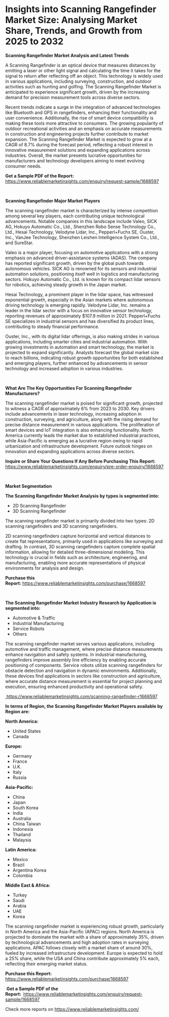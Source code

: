 <p><h1>Insights into Scanning Rangefinder Market Size: Analysing Market Share, Trends, and Growth from 2025 to 2032</h1></p><p><strong>Scanning Rangefinder Market Analysis and Latest Trends</strong></p>
<p><p>A Scanning Rangefinder is an optical device that measures distances by emitting a laser or other light signal and calculating the time it takes for the signal to return after reflecting off an object. This technology is widely used in various applications, including surveying, construction, and outdoor activities such as hunting and golfing. The Scanning Rangefinder Market is anticipated to experience significant growth, driven by the increasing demand for precision measurement tools across diverse sectors.</p><p>Recent trends indicate a surge in the integration of advanced technologies like Bluetooth and GPS in rangefinders, enhancing their functionality and user convenience. Additionally, the rise of smart device compatibility is making these tools more attractive to consumers. The growing popularity of outdoor recreational activities and an emphasis on accurate measurements in construction and engineering projects further contribute to market expansion. The Scanning Rangefinder Market is expected to grow at a CAGR of 8.7% during the forecast period, reflecting a robust interest in innovative measurement solutions and expanding applications across industries. Overall, the market presents lucrative opportunities for manufacturers and technology developers aiming to meet evolving consumer needs.</p></p>
<p><strong>Get a Sample PDF of the Report:&nbsp;</strong> <a href="https://www.reliablemarketinsights.com/enquiry/request-sample/1668597?utm_campaign=2535&utm_medium=2&utm_source=Github&utm_content=ia&utm_term=09042025&utm_id=scanning-rangefinder">https://www.reliablemarketinsights.com/enquiry/request-sample/1668597</a></p>
<p>&nbsp;</p>
<p><strong>Scanning Rangefinder Major Market Players</strong></p>
<p><p>The scanning rangefinder market is characterized by intense competition among several key players, each contributing unique technological advancements. Notable companies in this landscape include Valeo, SICK AG, Hokuyo Automatic Co., Ltd., Shenzhen Robo Sense Technology Co., Ltd., Hesai Technology, Velodyne Lidar, Inc., Pepperl+Fuchs SE, Ouster, Inc., VanJee Technology, Shenzhen Leishen Intelligence System Co., Ltd., and SureStar.</p><p>Valeo is a major player, focusing on automotive applications with a strong emphasis on advanced driver-assistance systems (ADAS). The company has reported significant growth, driven by the global push towards autonomous vehicles. SICK AG is renowned for its sensors and industrial automation solutions, positioning itself well in logistics and manufacturing sectors. Hokuyo Automatic Co., Ltd. is known for its compact lidar sensors for robotics, achieving steady growth in the Japan market.</p><p>Hesai Technology, a prominent player in the lidar space, has witnessed exponential growth, especially in the Asian markets where autonomous driving technology is emerging rapidly. Velodyne Lidar, Inc. remains a leader in the lidar sector with a focus on innovative sensor technology, reporting revenues of approximately $107.9 million in 2021. Pepperl+Fuchs SE specializes in industrial sensors and has diversified its product lines, contributing to steady financial performance.</p><p>Ouster, Inc., with its digital lidar offerings, is also making strides in various applications, including smarter cities and industrial automation. With growing investments in automation and smart technology, the market is projected to expand significantly. Analysts forecast the global market size to reach billions, indicating robust growth opportunities for both established and emerging players, further enhanced by advancements in sensor technology and increased adoption in various industries.</p></p>
<p>&nbsp;</p>
<p><strong>What Are The Key Opportunities For Scanning Rangefinder Manufacturers?</strong></p>
<p><p>The scanning rangefinder market is poised for significant growth, projected to witness a CAGR of approximately 6% from 2023 to 2030. Key drivers include advancements in laser technology, increasing adoption in construction, surveying, and agriculture, along with the rising demand for precise distance measurement in various applications. The proliferation of smart devices and IoT integration is also enhancing functionality. North America currently leads the market due to established industrial practices, while Asia-Pacific is emerging as a lucrative region owing to rapid urbanization and infrastructure development. Future outlook hinges on innovation and expanding applications across diverse sectors.</p></p>
<p><strong>Inquire or Share Your Questions If Any Before Purchasing This Report:</strong> <a href="https://www.reliablemarketinsights.com/enquiry/pre-order-enquiry/1668597?utm_campaign=2535&utm_medium=2&utm_source=Github&utm_content=ia&utm_term=09042025&utm_id=scanning-rangefinder">https://www.reliablemarketinsights.com/enquiry/pre-order-enquiry/1668597</a></p>
<p>&nbsp;</p>
<p><strong>Market Segmentation</strong></p>
<p><strong>The Scanning Rangefinder Market Analysis by types is segmented into:</strong></p>
<p><ul><li>2D Scanning Rangefinder</li><li>3D Scanning Rangefinder</li></ul></p>
<p><p>The scanning rangefinder market is primarily divided into two types: 2D scanning rangefinders and 3D scanning rangefinders. </p><p>2D scanning rangefinders capture horizontal and vertical distances to create flat representations, primarily used in applications like surveying and drafting. In contrast, 3D scanning rangefinders capture complete spatial information, allowing for detailed three-dimensional modeling. This technology is crucial in fields such as architecture, engineering, and manufacturing, enabling more accurate representations of physical environments for analysis and design.</p></p>
<p><strong>Purchase this Report:&nbsp;</strong><a href="https://www.reliablemarketinsights.com/purchase/1668597?utm_campaign=2535&utm_medium=2&utm_source=Github&utm_content=ia&utm_term=09042025&utm_id=scanning-rangefinder">https://www.reliablemarketinsights.com/purchase/1668597</a></p>
<p>&nbsp;</p>
<p><strong>The Scanning Rangefinder Market Industry Research by Application is segmented into:</strong></p>
<p><ul><li>Automotive & Traffic</li><li>Industrial Manufacturing</li><li>Service Robots</li><li>Others</li></ul></p>
<p><p>The scanning rangefinder market serves various applications, including automotive and traffic management, where precise distance measurements enhance navigation and safety systems. In industrial manufacturing, rangefinders improve assembly line efficiency by enabling accurate positioning of components. Service robots utilize scanning rangefinders for obstacle detection and navigation in dynamic environments. Additionally, these devices find applications in sectors like construction and agriculture, where accurate distance measurement is essential for project planning and execution, ensuring enhanced productivity and operational safety.</p></p>
<p><a href="https://www.reliablemarketinsights.com/scanning-rangefinder-r1668597?utm_campaign=2535&utm_medium=2&utm_source=Github&utm_content=ia&utm_term=09042025&utm_id=scanning-rangefinder">&nbsp;https://www.reliablemarketinsights.com/scanning-rangefinder-r1668597</a></p>
<p><strong>In terms of Region, the Scanning Rangefinder Market Players available by Region are:</strong></p>
<p>
    <p> <strong> North America: </strong>
        <ul>
            <li>United States</li>
            <li>Canada</li>
        </ul>
        </p> 
    <p> <strong> Europe: </strong>
        <ul>
            <li>Germany</li>
            <li>France</li>
            <li>U.K.</li>
            <li>Italy</li>
            <li>Russia</li>
        </ul>
        </p> 
    <p> <strong> Asia-Pacific: </strong>
        <ul>
            <li>China</li>
            <li>Japan</li>
            <li>South Korea</li>
            <li>India</li>
            <li>Australia</li>
            <li>China Taiwan</li>
            <li>Indonesia</li>
            <li>Thailand</li>
            <li>Malaysia</li>
        </ul>
        </p> 
    <p> <strong> Latin America: </strong>
        <ul>
            <li>Mexico</li>
            <li>Brazil</li>
            <li>Argentina Korea</li>
            <li>Colombia</li>
        </ul>
        </p> 
    <p> <strong> Middle East & Africa: </strong>
        <ul>
            <li>Turkey</li>
            <li>Saudi</li>
            <li>Arabia</li>
            <li>UAE</li>
            <li>Korea</li>
        </ul>
    </p>
    </p>
<p><p>The scanning rangefinder market is experiencing robust growth, particularly in North America and the Asia-Pacific (APAC) regions. North America is projected to dominate the market with a share of approximately 35%, driven by technological advancements and high adoption rates in surveying applications. APAC follows closely with a market share of around 30%, fueled by increased infrastructure development. Europe is expected to hold a 25% share, while the USA and China contribute approximately 5% each, reflecting their emerging market status.</p></p>
<p><strong>Purchase this Report: </strong><a href="https://www.reliablemarketinsights.com/purchase/1668597?utm_campaign=2535&utm_medium=2&utm_source=Github&utm_content=ia&utm_term=09042025&utm_id=scanning-rangefinder">https://www.reliablemarketinsights.com/purchase/1668597</a></p>
<p>&nbsp;<strong>Get a Sample PDF of the Report:&nbsp;&nbsp;</strong><a href="https://www.reliablemarketinsights.com/enquiry/request-sample/1668597?utm_campaign=2535&utm_medium=2&utm_source=Github&utm_content=ia&utm_term=09042025&utm_id=scanning-rangefinder">https://www.reliablemarketinsights.com/enquiry/request-sample/1668597</a></p>
<p><strong></strong></p>
<p>Check more reports on <a href="https://www.reliablemarketinsights.com/?utm_campaign=2535&utm_medium=2&utm_source=Github&utm_content=ia&utm_term=09042025&utm_id=scanning-rangefinder">https://www.reliablemarketinsights.com/</a></p>